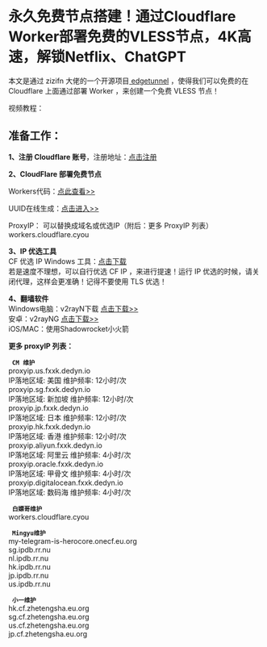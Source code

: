 # 永久免费节点搭建！通过Cloudflare Worker部署免费的VLESS节点，4K高速，解锁Netflix、ChatGPT

本文是通过 zizifn 大佬的一个开源项目[ edgetunnel](https://github.com/zizifn/edgetunnel) ，使得我们可以免费的在 Cloudflare 上面通过部署 Worker ，来创建一个免费 VLESS 节点！

视频教程：

## 准备工作：

**1、注册 Cloudflare 账号**，注册地址：[点击注册](https://dash.cloudflare.com/1fd6ef1f052a191089c7a5628aa6f5a7)

**2、CloudFlare 部署免费节点**

Workers代码：[点此查看>>](https://raw.githubusercontent.com/zizifn/edgetunnel/main/src/worker-vless.js) 

UUID在线生成：[点击进入>>](https://1024tools.com/uuid/)

ProxyIP： 可以替换成域名或优选IP（附后：更多 ProxyIP 列表）  
workers.cloudflare.cyou

**3、IP 优选工具**  
CF 优选 IP Windows 工具：[点击下载](https://github.com/badafans/better-cloudflare-ip/releases/download/20221201/batch.zip)  
若是速度不理想，可以自行优选 CF IP ，来进行提速！运行 IP 优选的时候，请关闭代理，这样会更准确！记得不要使用 TLS 优选！

**4、翻墙软件**  
Windows电脑：v2rayN下载 [点击下载>>](https://github.com/2dust/v2rayN/releases/download/6.45/zz_v2rayN-With-Core-SelfContained.7z)  
安卓：v2rayNG [点击下载>>](https://github.com/2dust/v2rayNG/releases)  
iOS/MAC：使用Shadowrocket小火箭


**更多 proxyIP 列表：**

<code> **CM 维护** </code>  
proxyip.us.fxxk.dedyn.io  
IP落地区域: 美国 维护频率: 12小时/次  
proxyip.sg.fxxk.dedyn.io  
IP落地区域: 新加坡 维护频率: 12小时/次  
proxyip.jp.fxxk.dedyn.io  
IP落地区域: 日本 维护频率: 12小时/次  
proxyip.hk.fxxk.dedyn.io  
IP落地区域: 香港 维护频率: 12小时/次  
proxyip.aliyun.fxxk.dedyn.io  
IP落地区域: 阿里云 维护频率: 4小时/次  
proxyip.oracle.fxxk.dedyn.io  
IP落地区域: 甲骨文 维护频率: 4小时/次  
proxyip.digitalocean.fxxk.dedyn.io  
IP落地区域: 数码海 维护频率: 4小时/次

<code> **白嫖哥维护** </code>  
workers.cloudflare.cyou

<code> **Mingyu维护** </code>  
my-telegram-is-herocore.onecf.eu.org  
sg.ipdb.rr.nu  
nl.ipdb.rr.nu  
hk.ipdb.rr.nu  
jp.ipdb.rr.nu  
us.ipdb.rr.nu

<code> **小一维护** </code>  
hk.cf.zhetengsha.eu.org  
sg.cf.zhetengsha.eu.org  
us.cf.zhetengsha.eu.org  
jp.cf.zhetengsha.eu.org
